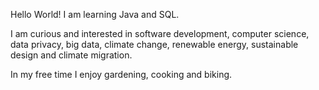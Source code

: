 Hello World! 
I am learning Java and SQL.

I am curious and interested in software development, computer science, data privacy, big data, climate change, renewable energy, sustainable design and climate migration.

In my free time I enjoy gardening, cooking and biking.
